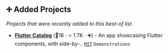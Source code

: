 ## ➕ Added Projects

_Projects that were recently added to this best-of list._

- <b><a href="https://github.com/X-Wei/flutter_catalog">Flutter Catalog</a></b> (🥇18 ·  ⭐ 1.7K · ➕) - An app showcasing Flutter components, with side-by-.. <code><a href="http://bit.ly/34MBwT8">MIT</a></code> <code>Demonstrations</code>

